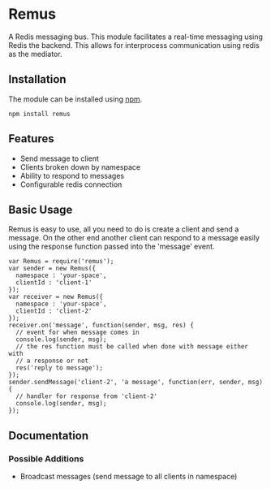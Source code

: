 # Remus

A Redis messaging bus. This module facilitates a real-time messaging using Redis the backend. This allows for interprocess communication using redis as the mediator.

## Installation

The module can be installed using [npm](http://npmjs.org).

    npm install remus

## Features

* Send message to client
* Clients broken down by namespace
* Ability to respond to messages
* Configurable redis connection

## Basic Usage

Remus is easy to use, all you need to do is create a client and send a message. On the other end another client can respond to a message easily using the response function passed into the 'message' event.

    var Remus = require('remus');
    var sender = new Remus({
      namespace : 'your-space',
      clientId : 'client-1'
    });
    var receiver = new Remus({
      namespace : 'your-space',
      clientId : 'client-2'
    });
    receiver.on('message', function(sender, msg, res) {
      // event for when message comes in
      console.log(sender, msg);
      // the res function must be called when done with message either with
      // a response or not
      res('reply to message');
    });
    sender.sendMessage('client-2', 'a message', function(err, sender, msg) {
      // handler for response from 'client-2'
      console.log(sender, msg);
    });

## Documentation


### Possible Additions

* Broadcast messages (send message to all clients in namespace)

